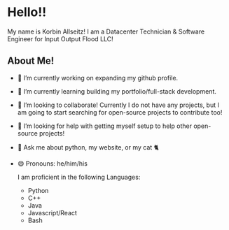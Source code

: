 # Hello!! 

My name is Korbin Allseitz! I am a Datacenter Technician & Software Engineer for Input Output Flood LLC!

## About Me!

- 🔭 I’m currently working on expanding my github profile.
- 🌱 I’m currently learning building my portfolio/full-stack development.
- 👯 I’m looking to collaborate! Currently I do not have any projects, but I am going to start searching for open-source projects to contribute too!
- 🤔 I’m looking for help with getting myself setup to help other open-source projects!
- 💬 Ask me about python, my website, or my cat 🐈
- 😄 Pronouns: he/him/his

  I am proficient in the following Languages:
  - Python
  - C++
  - Java
  - Javascript/React
  - Bash

